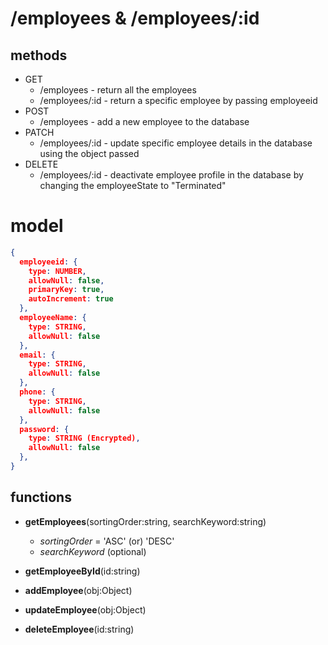 # **/employees & /employees/:id**

## methods

- GET
  - /employees - return all the employees
  - /employees/:id - return a specific employee by passing employeeid
- POST
  - /employees - add a new employee to the database
- PATCH
  - /employees/:id - update specific employee details in the database using the object passed
- DELETE
  - /employees/:id - deactivate employee profile in the database by changing the employeeState to "Terminated"

# model

```json
{
  employeeid: {
    type: NUMBER,
    allowNull: false,
    primaryKey: true,
    autoIncrement: true
  },
  employeeName: {
    type: STRING,
    allowNull: false
  },
  email: {
    type: STRING,
    allowNull: false
  },
  phone: {
    type: STRING,
    allowNull: false
  },
  password: {
    type: STRING (Encrypted),
    allowNull: false
  },
}
```

## functions

- **getEmployees**(sortingOrder:string, searchKeyword:string)

  - _sortingOrder_ = 'ASC' (or) 'DESC'
  - _searchKeyword_ (optional)

- **getEmployeeById**(id:string)
- **addEmployee**(obj:Object)
- **updateEmployee**(obj:Object)
- **deleteEmployee**(id:string)
